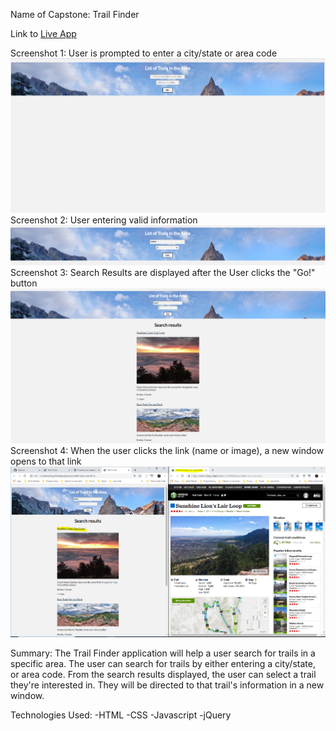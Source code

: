 Name of Capstone: Trail Finder

Link to [Live App](https://roxyshah.github.io/trailFinder/)

Screenshot 1: User is prompted to enter a city/state or area code
![](images/trailFinder_img1.PNG)
Screenshot 2: User entering valid information
![](images/trailFinder_img2.PNG)
Screenshot 3: Search Results are displayed after the User clicks the "Go!" button
![](images/trailFinder_searchResults_img3.PNG)
Screenshot 4: When the user clicks the link (name or image), a new window opens to that link
![](images/trailFinder_accessingResults_img4.PNG)

Summary:
The Trail Finder application will help a user search for trails in a specific area. The user can 
search for trails by either entering a city/state, or area code. From the search results 
displayed, the user can select a trail they're interested in. They will be directed to that 
trail's information in a new window.

Technologies Used:
-HTML
-CSS
-Javascript
-jQuery 

